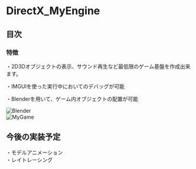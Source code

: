 # DirectX_MyEngine  

## 目次  

### 特徴  

・2D3Dオブジェクトの表示、サウンド再生など最低限のゲーム基盤を作成出来ます。  
  
・IMGUIを使った実行中においてのデバッグが可能 
  
・Blenderを用いて、ゲーム内オブジェクトの配置が可能 
  
![Blender](https://github.com/NittaShinji/DirectX_MyEngine/assets/94505316/aad8b350-97ca-4b6e-9a2f-eed753b85562)  
![MyGame](https://github.com/NittaShinji/DirectX_MyEngine/assets/94505316/cf3a5a75-15df-47b0-9307-ff4f3800f242)  

## 今後の実装予定  

・モデルアニメーション  
・レイトレーシング  

